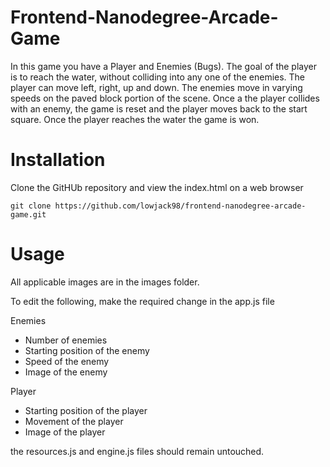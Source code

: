 Frontend-Nanodegree-Arcade-Game
===============================

In this game you have a Player and Enemies (Bugs). The goal of the player is to reach the water, without colliding into any one of the enemies. The player can move left, right, up and down. The enemies move in varying speeds on the paved block portion of the scene. Once a the player collides with an enemy, the game is reset and the player moves back to the start square. Once the player reaches the water the game is won.

Installation
===============================

Clone the GitHUb repository and view the index.html on a web browser

`git clone https://github.com/lowjack98/frontend-nanodegree-arcade-game.git`

Usage
===============================

All applicable images are in the images folder.

To edit the following, make the required change in the app.js file

Enemies
- Number of enemies
- Starting position of the enemy
- Speed of the enemy
- Image of the enemy

Player
- Starting position of the player
- Movement of the player
- Image of the player

the resources.js and engine.js files should remain untouched.
